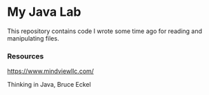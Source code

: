 # My Java Lab

This repository contains code I wrote some time ago for reading and manipulating files.

### Resources

https://www.mindviewllc.com/

Thinking in Java, Bruce Eckel
